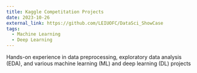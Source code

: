 ```yaml
---
title: Kaggle Competitation Projects
date: 2023-10-26
external_link: https://github.com/LEIUOFC/DataSci_ShowCase
tags:
  - Machine Learning
  - Deep Learning
---
```

 Hands-on experience in data preprocessing, exploratory data analysis (EDA), and various machine learning (ML) and deep learning (DL) projects

<!--more-->
